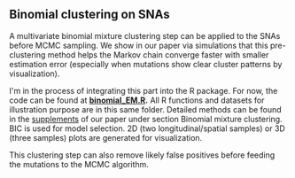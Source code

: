 ## **Binomial clustering on SNAs**
  
  A multivariate binomial mixture clustering step can be applied to the SNAs before MCMC sampling. We show in our paper via simulations that this pre-clustering method helps the Markov chain converge faster with smaller estimation error (especially when mutations show clear cluster patterns by visualization).
  
  I'm in the process of integrating this part into the R package. For now, the code can be found at **[binomial_EM.R](https://github.com/yuchaojiang/Canopy/blob/master/clustering/binomial_EM.R).** All R functions and datasets for illustration purpose are in this same folder. Detailed methods can be found in the [supplements](http://www.pnas.org/content/suppl/2016/08/26/1522203113.DCSupplemental/pnas.1522203113.sapp.pdf) of our paper under section Binomial mixture clustering. BIC is used for model selection. 2D (two longitudinal/spatial samples) or 3D (three samples) plots are generated for visualization.
  
  
  This clustering step can also remove likely false positives before feeding the mutations to the MCMC algorithm.
  

